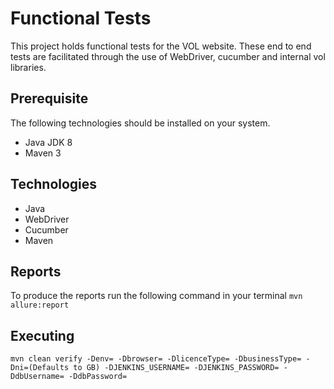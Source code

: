 # Functional Tests
This project holds functional tests for the VOL website. These end to end tests are facilitated through the use of WebDriver, cucumber and internal vol libraries.

## Prerequisite 
The following technologies should be installed on your system.
* Java JDK 8
* Maven 3

## Technologies
* Java
* WebDriver
* Cucumber
* Maven

## Reports
To produce the reports run the following command in your terminal
``mvn allure:report``
## Executing
``mvn clean verify -Denv= -Dbrowser= -DlicenceType= -DbusinessType= -Dni=(Defaults to GB) -DJENKINS_USERNAME= -DJENKINS_PASSWORD= -DdbUsername=
  -DdbPassword=
``
